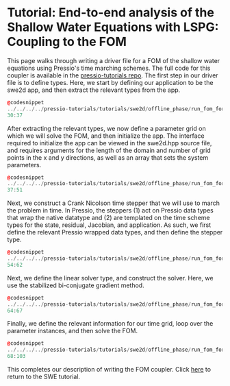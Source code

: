 
# Tutorial: End-to-end analysis of the Shallow Water Equations with LSPG: Coupling to the FOM 
This page walks through writing a driver file for a FOM of the shallow water equations using Pressio's time marching schemes. The full code for this coupler is available in the [pressio-tutorials repo](https://github.com/Pressio/pressio-tutorials/blob/swe2d_tutorial/tutorials/swe2d/offline_phase/run_fom_for_training_params.cc).
The first step in our driver file is to define types. Here, we start by defining our application to be the swe2d app, and then extract the relevant types from the app.
```cpp
@codesnippet
../../../../pressio-tutorials/tutorials/swe2d/offline_phase/run_fom_for_training_params.cc
30:37
```
After extracting the relevant types, we now define a parameter grid on which we will solve the FOM, and then initialize the app. The interface required to initialize the app can be viewed in the swe2d.hpp source file, and requires 
arguments for the length of the domain and number of grid points in the x and y directions, as well as an array that sets the system parameters. 
```cpp
@codesnippet
../../../../pressio-tutorials/tutorials/swe2d/offline_phase/run_fom_for_training_params.cc
37:51
```
Next, we construct a Crank Nicolson time stepper that we will use to march the problem in time. In Pressio, the steppers (1) act on Pressio data types that wrap the native datatype and (2) are templated on the time scheme types for the state, residual, Jacobian, and application. As such, we first define the relevant Pressio wrapped data types, and then define the stepper type. 
```cpp
@codesnippet
../../../../pressio-tutorials/tutorials/swe2d/offline_phase/run_fom_for_training_params.cc
54:62
```
Next, we define the linear solver type, and construct the solver. Here, we use the stabilized bi-conjugate gradient method. 
```cpp
@codesnippet
../../../../pressio-tutorials/tutorials/swe2d/offline_phase/run_fom_for_training_params.cc
64:67
```
Finally, we define the relevant information for our time grid, loop over the parameter instances, and then solve the FOM.
```cpp
@codesnippet
../../../../pressio-tutorials/tutorials/swe2d/offline_phase/run_fom_for_training_params.cc
68:103
```

This completes our description of writing the FOM coupler. Click [here](./md_pages_tutorials_tutorial3.html) to return to the SWE tutorial.



